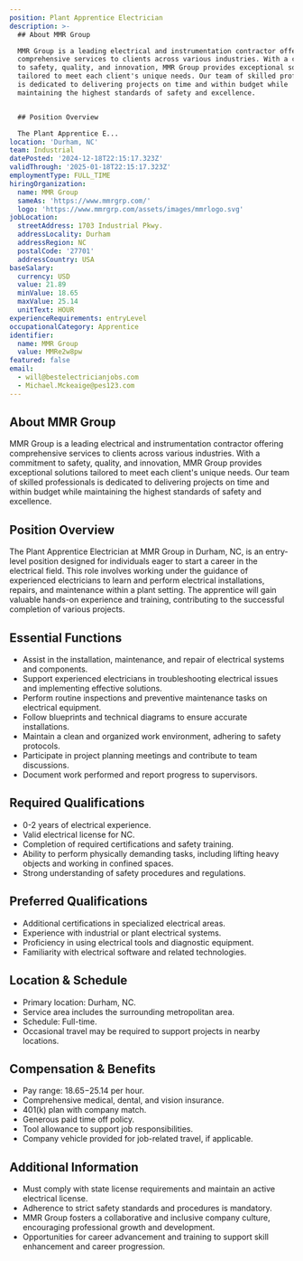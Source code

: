 ```yaml
---
position: Plant Apprentice Electrician
description: >-
  ## About MMR Group

  MMR Group is a leading electrical and instrumentation contractor offering
  comprehensive services to clients across various industries. With a commitment
  to safety, quality, and innovation, MMR Group provides exceptional solutions
  tailored to meet each client's unique needs. Our team of skilled professionals
  is dedicated to delivering projects on time and within budget while
  maintaining the highest standards of safety and excellence.


  ## Position Overview

  The Plant Apprentice E...
location: 'Durham, NC'
team: Industrial
datePosted: '2024-12-18T22:15:17.323Z'
validThrough: '2025-01-18T22:15:17.323Z'
employmentType: FULL_TIME
hiringOrganization:
  name: MMR Group
  sameAs: 'https://www.mmrgrp.com/'
  logo: 'https://www.mmrgrp.com/assets/images/mmrlogo.svg'
jobLocation:
  streetAddress: 1703 Industrial Pkwy.
  addressLocality: Durham
  addressRegion: NC
  postalCode: '27701'
  addressCountry: USA
baseSalary:
  currency: USD
  value: 21.89
  minValue: 18.65
  maxValue: 25.14
  unitText: HOUR
experienceRequirements: entryLevel
occupationalCategory: Apprentice
identifier:
  name: MMR Group
  value: MMRe2w8pw
featured: false
email:
  - will@bestelectricianjobs.com
  - Michael.Mckeaige@pes123.com
---
```




## About MMR Group
MMR Group is a leading electrical and instrumentation contractor offering comprehensive services to clients across various industries. With a commitment to safety, quality, and innovation, MMR Group provides exceptional solutions tailored to meet each client's unique needs. Our team of skilled professionals is dedicated to delivering projects on time and within budget while maintaining the highest standards of safety and excellence.

## Position Overview
The Plant Apprentice Electrician at MMR Group in Durham, NC, is an entry-level position designed for individuals eager to start a career in the electrical field. This role involves working under the guidance of experienced electricians to learn and perform electrical installations, repairs, and maintenance within a plant setting. The apprentice will gain valuable hands-on experience and training, contributing to the successful completion of various projects.

## Essential Functions
- Assist in the installation, maintenance, and repair of electrical systems and components.
- Support experienced electricians in troubleshooting electrical issues and implementing effective solutions.
- Perform routine inspections and preventive maintenance tasks on electrical equipment.
- Follow blueprints and technical diagrams to ensure accurate installations.
- Maintain a clean and organized work environment, adhering to safety protocols.
- Participate in project planning meetings and contribute to team discussions.
- Document work performed and report progress to supervisors.

## Required Qualifications
- 0-2 years of electrical experience.
- Valid electrical license for NC.
- Completion of required certifications and safety training.
- Ability to perform physically demanding tasks, including lifting heavy objects and working in confined spaces.
- Strong understanding of safety procedures and regulations.

## Preferred Qualifications
- Additional certifications in specialized electrical areas.
- Experience with industrial or plant electrical systems.
- Proficiency in using electrical tools and diagnostic equipment.
- Familiarity with electrical software and related technologies.

## Location & Schedule
- Primary location: Durham, NC.
- Service area includes the surrounding metropolitan area.
- Schedule: Full-time.
- Occasional travel may be required to support projects in nearby locations.

## Compensation & Benefits
- Pay range: $18.65-$25.14 per hour.
- Comprehensive medical, dental, and vision insurance.
- 401(k) plan with company match.
- Generous paid time off policy.
- Tool allowance to support job responsibilities.
- Company vehicle provided for job-related travel, if applicable.

## Additional Information
- Must comply with state license requirements and maintain an active electrical license.
- Adherence to strict safety standards and procedures is mandatory.
- MMR Group fosters a collaborative and inclusive company culture, encouraging professional growth and development.
- Opportunities for career advancement and training to support skill enhancement and career progression.